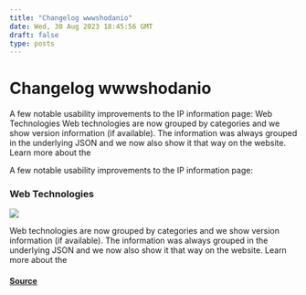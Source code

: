 ```yaml
---
title: "Changelog wwwshodanio"
date: Wed, 30 Aug 2023 18:45:56 GMT
draft: false
type: posts
---
```

# Changelog wwwshodanio





A few notable usability improvements to the IP information page: Web Technologies Web technologies are now grouped by categories and we show version information (if available). The information was always grouped in the underlying JSON and we now also show it that way on the website. Learn more about the

A few notable usability improvements to the IP information page:

### Web Technologies

![](https://blog.shodan.io/content/images/2023/08/ui-webtech.png)

Web technologies are now grouped by categories and we show version information (if available). The information was always grouped in the underlying JSON and we now also show it that way on the website. Learn more about the

#### [Source](https://blog.shodan.io/changelog-www-shodan-io/)


